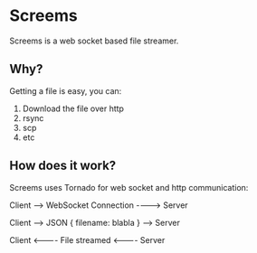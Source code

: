 # Screems 

Screems is a web socket based file streamer. 

## Why?

Getting a file is easy, you can:

1. Download the file over http
1. rsync
1. scp
1. etc

## How does it work?

Screems uses Tornado for web socket and http communication:

 Client --> WebSocket Connection ----> Server
 
 Client --> JSON { filename: blabla } --> Server 
 
 Client <---- File streamed <---- Server

